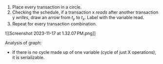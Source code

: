 1. Place every transaction in a circle. 
2. Checking the schedule, if a transaction x *reads* after another transaction y *writes*, draw an arrow from $t_y$ to $t_x$. Label with the variable read. 
3. Repeat for every transaction combination. 

![[Screenshot 2023-11-17 at 1.32.07 PM.png]]

Analysis of graph:
- If there is no cycle made up of one variable (cycle of just X operations), it is serializable. 